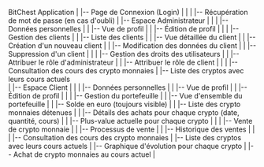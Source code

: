 BitChest Application
|
|-- Page de Connexion (Login)
|   |
|   |-- Récupération de mot de passe (en cas d'oubli)
|
|-- Espace Administrateur
|   |
|   |-- Données personnelles
|   |   |-- Vue de profil
|   |   |-- Édition de profil
|   |
|   |-- Gestion des clients
|   |   |-- Liste des clients
|   |   |-- Vue détaillée du client
|   |   |-- Création d'un nouveau client
|   |   |-- Modification des données du client
|   |   |-- Suppression d'un client
|   |
|   |-- Gestion des droits des utilisateurs
|   |   |-- Attribuer le rôle d'administrateur
|   |   |-- Attribuer le rôle de client
|   |
|   |-- Consultation des cours des crypto monnaies
|       |-- Liste des cryptos avec leurs cours actuels     
|
|-- Espace Client
|   |
|   |-- Données personnelles
|   |   |-- Vue de profil
|   |   |-- Édition de profil
|   |
|   |-- Gestion du portefeuille
|   |   |-- Vue d'ensemble du portefeuille
|   |   |-- Solde en euro (toujours visible)
|   |   |-- Liste des crypto monnaies détenues
|   |       |-- Détails des achats pour chaque crypto (date, quantité, cours)
|   |       |-- Plus-value actuelle pour chaque crypto
|   |
|   |-- Vente de crypto monnaie
|   |   |-- Processus de vente
|   |   |-- Historique des ventes
|   |
|   |-- Consultation des cours des crypto monnaies
|       |-- Liste des cryptos avec leurs cours actuels
|       |-- Graphique d'évolution pour chaque crypto
|       |-- Achat de crypto monnaies au cours actuel
|
